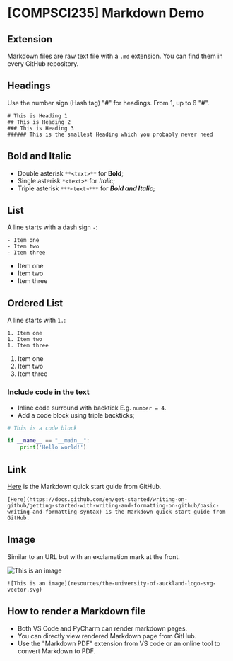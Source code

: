 # [COMPSCI235] Markdown Demo

## Extension

Markdown files are raw text file with a `.md` extension.
You can find them in every GitHub repository.

## Headings

Use the number sign (Hash tag) "#" for headings. From 1, up to 6 "#".

```
# This is Heading 1
## This is Heading 2
### This is Heading 3
###### This is the smallest Heading which you probably never need
```

## Bold and Italic

- Double asterisk `**<text>**` for **Bold**;
- Single asterisk `*<text>*` for *Italic*;
- Triple asterisk `***<text>***` for ***Bold and Italic***;

## List

A line starts with a dash sign `-`:

```
- Item one
- Item two
- Item three
```

- Item one
- Item two
- Item three

## Ordered List

A line starts with `1.`:

```
1. Item one
1. Item two
1. Item three
```

1. Item one
1. Item two
1. Item three

### Include code in the text

- Inline code surround with backtick E.g. `number = 4`.
- Add a code block using triple backticks;

```python
# This is a code block

if __name__ == "__main__":
    print('Hello world!')
```

## Link

[Here](https://docs.github.com/en/get-started/writing-on-github/getting-started-with-writing-and-formatting-on-github/basic-writing-and-formatting-syntax) is the Markdown quick start guide from GitHub.

```
[Here](https://docs.github.com/en/get-started/writing-on-github/getting-started-with-writing-and-formatting-on-github/basic-writing-and-formatting-syntax) is the Markdown quick start guide from GitHub.
```

## Image

Similar to an URL but with an exclamation mark at the front.

![This is an image](resources/the-university-of-auckland-logo-svg-vector.png)

```
![This is an image](resources/the-university-of-auckland-logo-svg-vector.svg)
```

## How to render a Markdown file

- Both VS Code and PyCharm can render markdown pages.
- You can directly view rendered Markdown page from GitHub.
- Use the "Markdown PDF" extension from VS code or an online tool to convert Markdown to PDF.
